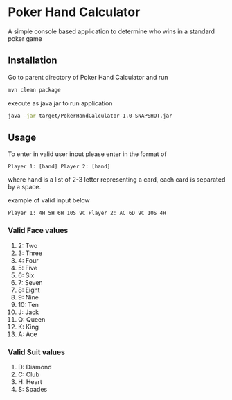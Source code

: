 # Poker Hand Calculator

A simple console based application to determine who wins in a standard poker game 

## Installation

Go to parent directory of Poker Hand Calculator
 and run
```bash
mvn clean package
```

execute as java jar to run application 
```bash
java -jar target/PokerHandCalculator-1.0-SNAPSHOT.jar
```
## Usage

To enter in valid user input please enter in the format of 


```
Player 1: [hand] Player 2: [hand]
```
where hand is a list of 2-3 letter representing a card, each
card is separated by a space.

example of valid input below 
```
Player 1: 4H 5H 6H 10S 9C Player 2: AC 6D 9C 10S 4H
```

### Valid Face values 
1. 2: Two
2. 3: Three
3. 4: Four
4. 5: Five
5. 6: Six
6. 7: Seven
7. 8: Eight
8. 9: Nine
9. 10: Ten
10. J: Jack
11. Q: Queen 
12. K: King
13. A: Ace

### Valid Suit values
1. D: Diamond
2. C: Club
3. H: Heart
4. S: Spades


